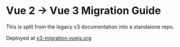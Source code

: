 # Vue 2 -> Vue 3 Migration Guide

This is split from the legacy v3 documentation into a standalone repo.

Deployed at [v3-migration.vuejs.org](https://v3-migration.vuejs.org)
